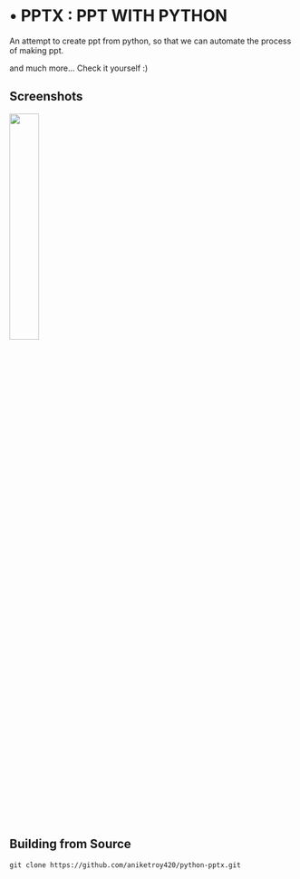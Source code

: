 

# •	PPTX : PPT WITH PYTHON

An attempt to create ppt from python, so that we can automate the process of making ppt.

and much more...
Check it yourself :)

## Screenshots

<img src="https://i.imgur.com/ZhXKiqz.png?raw=true" width="32%">


## Building from Source



```
git clone https://github.com/aniketroy420/python-pptx.git
```



```

```

